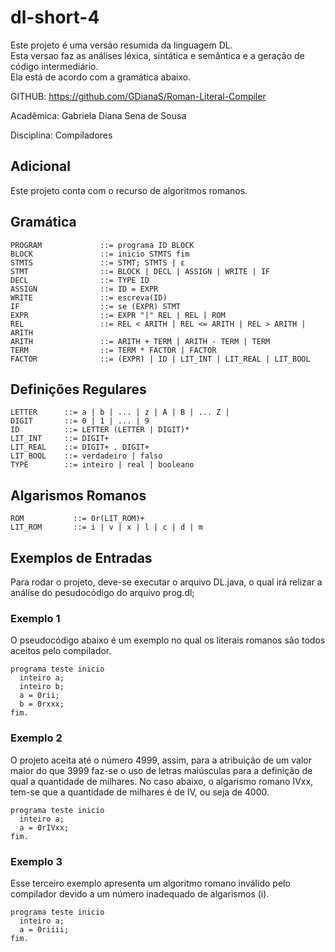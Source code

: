 # dl-short-4
Este projeto é uma versão resumida da linguagem DL.  
Esta versao faz as análises léxica, sintática e semântica e a geração de código intermediário.  
Ela está de acordo com a gramática abaixo.  

GITHUB: https://github.com/GDianaS/Roman-Literal-Compiler

Acadêmica: Gabriela Diana Sena de Sousa

Disciplina: Compiladores

## Adicional
Este projeto conta com o recurso de algoritmos romanos.

## Gramática
```
PROGRAM				::= programa ID BLOCK  
BLOCK				::= inicio STMTS fim  
STMTS				::= STMT; STMTS | ε  
STMT				::= BLOCK | DECL | ASSIGN | WRITE | IF  
DECL     			::= TYPE ID  
ASSIGN   			::= ID = EXPR  
WRITE				::= escreva(ID)  
IF					::= se (EXPR) STMT  
EXPR				::= EXPR "|" REL | REL | ROM
REL					::= REL < ARITH | REL <= ARITH | REL > ARITH | ARITH  
ARITH  				::= ARITH + TERM | ARITH - TERM | TERM  
TERM				::= TERM * FACTOR | FACTOR  
FACTOR				::= (EXPR) | ID | LIT_INT | LIT_REAL | LIT_BOOL
```
## Definições Regulares
```
LETTER		::= a | b | ... | z | A | B | ... Z |
DIGIT		::= 0 | 1 | ... | 9  
ID			::= LETTER (LETTER | DIGIT)*  
LIT_INT		::= DIGIT+  
LIT_REAL	::= DIGIT+ . DIGIT+   
LIT_BOOL	::= verdadeiro | falso  
TYPE     	::= inteiro | real | booleano  
```
## Algarismos Romanos
```
ROM           ::= 0r(LIT_ROM)+   
LIT_ROM       ::= i | v | x | l | c | d | m   
```

## Exemplos de Entradas

Para rodar o projeto, deve-se executar o arquivo DL.java, o qual irá relizar a análise do pesudocódigo do arquivo prog.dl;

### Exemplo 1

O pseudocódigo abaixo é um exemplo no qual os literais romanos são todos aceitos pelo compilador.
```
programa teste inicio
  inteiro a;
  inteiro b;
  a = 0rii;
  b = 0rxxx;
fim.
```

### Exemplo 2

O projeto aceita até o número 4999, assim, para a atribuição de um valor maior do que 3999 faz-se o uso de letras maiúsculas para a definição de qual a quantidade de milhares. No caso abaixo, o algarismo romano IVxx, tem-se que a quantidade de milhares é de IV, ou seja de 4000.
```
programa teste inicio
  inteiro a;
  a = 0rIVxx;
fim.
```
### Exemplo 3

Esse terceiro exemplo apresenta um algoritmo romano inválido pelo compilador devido a um número inadequado de algarismos (i).
```
programa teste inicio
  inteiro a;
  a = 0riiii;
fim.
```